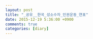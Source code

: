 ```yaml
---
layout: post
title: "_공유__한국_성소수자_인권운동_연표"
date: 2015-12-19 5:36:00 +0900
comments: true 
categories: [diary] 
---
```



